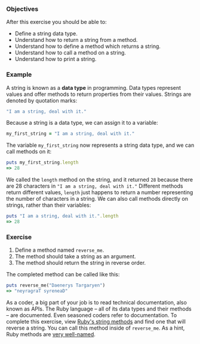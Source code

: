 <!-- { ids:[57], language:'Ruby', type:'workshop', order: 3, name:'Strings', description:'Learn the string data type and apply it in a method.' }-->

### Objectives

After this exercise you should be able to:

- Define a string data type.
- Understand how to return a string from a method.
- Understand how to define a method which returns a string.
- Understand how to call a method on a string.
- Understand how to print a string.

### Example

A string is known as a **data type** in programming. Data types represent values and offer methods to return properties from their values. Strings are denoted by quotation marks:

```ruby
"I am a string, deal with it."
```

Because a string is a data type, we can assign it to a variable:

```ruby
my_first_string = "I am a string, deal with it."
```

The variable `my_first_string` now represents a string data type, and we can call methods on it:

```ruby
puts my_first_string.length
=> 28
```

We called the `length` method on the string, and it returned `28` because there are 28 characters in `"I am a string, deal with it."` Different methods return different values, `length` just happens to return a number representing the number of characters in a string. We can also call methods directly on strings, rather than their variables:

```ruby
puts "I am a string, deal with it.".length
=> 28
```

### Exercise

1. Define a method named `reverse_me`.
2. The method should take a string as an argument.
3. The method should return the string in reverse order.

The completed method can be called like this:

```ruby
puts reverse_me("Daenerys Targaryen")
=> "neyragraT syreneaD"
```

As a coder, a big part of your job is to read technical documentation, also known as APIs. The Ruby language – all of its data types and their methods – are documented. Even seasoned coders refer to documentation. To complete this exercise, view [Ruby's string methods](http://ruby-doc.org/core-2.2.0/String.html) and find one that will reverse a string. You can call this method inside of `reverse_me`. As a hint, Ruby methods are [very well-named](http://ruby-doc.org/core-2.2.0/String.html#method-i-reverse).
